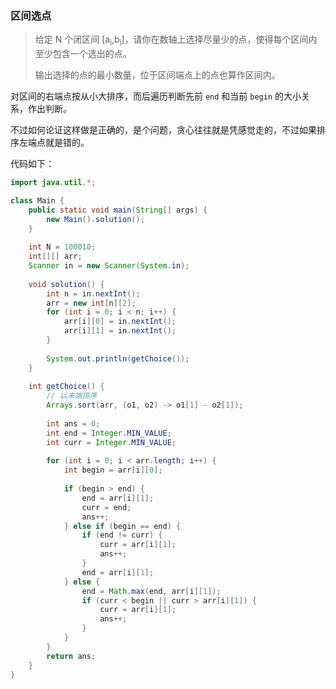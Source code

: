 ### 区间选点

>给定 N 个闭区间 [a<sub>i</sub>,b<sub>i</sub>]，请你在数轴上选择尽量少的点，使得每个区间内至少包含一个选出的点。
>
>输出选择的点的最小数量，位于区间端点上的点也算作区间内。

对区间的右端点按从小大排序，而后遍历判断先前 `end` 和当前 `begin` 的大小关系，作出判断。

不过如何论证这样做是正确的，是个问题，贪心往往就是凭感觉走的，不过如果排序左端点就是错的。

代码如下：

````java
import java.util.*;

class Main {
    public static void main(String[] args) {
        new Main().solution();
    }
    
    int N = 100010;
    int[][] arr;
    Scanner in = new Scanner(System.in);
    
    void solution() {
        int n = in.nextInt();
        arr = new int[n][2];
        for (int i = 0; i < n; i++) {
            arr[i][0] = in.nextInt();
            arr[i][1] = in.nextInt();
        }
        
        System.out.println(getChoice());
    }
    
    int getChoice() {
        // 以末端排序
        Arrays.sort(arr, (o1, o2) -> o1[1] - o2[1]);
        
        int ans = 0;
        int end = Integer.MIN_VALUE;
        int curr = Integer.MIN_VALUE;
        
        for (int i = 0; i < arr.length; i++) {
            int begin = arr[i][0];
            
            if (begin > end) {
                end = arr[i][1];
                curr = end;
                ans++;
            } else if (begin == end) {
                if (end != curr) {
                    curr = arr[i][1];
                    ans++;
                }
                end = arr[i][1];
            } else {
                end = Math.max(end, arr[i][1]);
                if (curr < begin || curr > arr[i][1]) {
                    curr = arr[i][1];
                    ans++;
                }
            }
        }
        return ans;
    }
}
````

